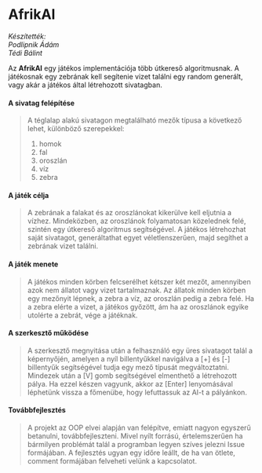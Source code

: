 # AfrikAI
*Készítették:  
Podlipnik Ádám  
Tédi Bálint*

Az **AfrikAI** egy játékos implementációja több útkereső algoritmusnak. A játékosnak egy zebrának kell segítenie vizet találni egy random generált, vagy akár a játékos által létrehozott sivatagban.

#### A sivatag felépítése 
> A téglalap alakú sivatagon megtalálható mezők típusa a következő lehet, különböző szerepekkel:
> 1. homok
> 1. fal
> 1. oroszlán
> 1. víz
> 1. zebra
#### A játék célja 
> A zebrának a falakat és az oroszlánokat kikerülve kell eljutnia a vízhez. Mindeközben, az oroszlánok folyamatosan közelednek felé, szintén egy útkereső algoritmus segítségével.
> A játékos létrehozhat saját sivatagot, generáltathat egyet véletlenszerűen, majd segíthet a zebrának vizet találni.
#### A játék menete
> A játékos minden körben felcserélhet kétszer két mezőt, amennyiben azok nem állatot vagy vizet tartalmaznak.
> Az állatok minden körben egy mezőnyit lépnek, a zebra a víz, az oroszlán pedig a zebra felé.
> Ha a zebra elérte a vizet, a játékos győzött, ám ha az oroszlánok egyike utolérte a zebrát, vége a játéknak.
#### A szerkesztő működése
> A szerkesztő megnyitása után a felhasználó egy üres sivatagot talál a képernyőjén, amelyen a nyíl billentyűkkel navigálva a [+] és [-] billentyűk segítségével tudja egy mező típusát megváltoztatni.
> Mindezek után a [V] gomb segítségével elmenthető a létrehozott pálya.
> Ha ezzel készen vagyunk, akkor az [Enter] lenyomásával léphetünk vissza a főmenübe, hogy lefuttassuk az AI-t a pályánkon.
#### Továbbfejlesztés
> A projekt az OOP elvei alapján van felépítve, emiatt nagyon egyszerű betanulni, továbbfejleszteni.
> Mivel nyílt forrású, értelemszerűen ha bármilyen problémát talál a programban legyen szíves jelezni Issue formájában.
> A fejlesztés ugyan egy időre leállt, de ha van ötlete, comment formájában felveheti velünk a kapcsolatot.
